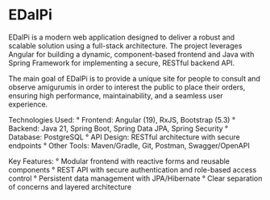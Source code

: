 # EDalPi
EDalPi is a modern web application designed to deliver a robust and scalable solution using a full-stack architecture. The project leverages Angular for building a dynamic, component-based frontend and Java with Spring Framework for implementing a secure, RESTful backend API.

The main goal of EDalPi is to provide a unique site for people to consult and observe amigurumis in order to interest the public to place their orders, ensuring high performance, maintainability, and a seamless user experience.

Technologies Used:
° Frontend: Angular (19), RxJS, Bootstrap (5.3)
° Backend: Java 21, Spring Boot, Spring Data JPA, Spring Security
° Database: PostgreSQL
° API Design: RESTful architecture with secure endpoints
° Other Tools: Maven/Gradle, Git, Postman, Swagger/OpenAPI

Key Features:
° Modular frontend with reactive forms and reusable components
° REST API with secure authentication and role-based access control
° Persistent data management with JPA/Hibernate
° Clear separation of concerns and layered architecture
